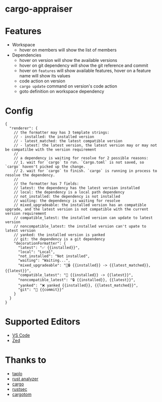 # cargo-appraiser

# Features

- Workspace
  - hover on members will show the list of members
- Dependencies
  - hover on version will show the available versions
  - hover on git dependency will show the git reference and commit
  - hover on `features` will show available features, hover on a feature name
    will show its values
  - code action on version
  - `cargo update` command on version's code action
  - goto definition on workspace dependency

# Config

```jsonc
{
  "renderer": {
    // the formatter may has 3 template strings:
    // - installed: the installed version
    // - latest_matched: the latest compatible version
    // - latest: the latest version, the latest version may or may not be compatilbe with the version requirement
    //
    // a dependency is waiting for resolve for 2 possible reasons:
    // 1. wait for `cargo` to run. `Cargo.toml` is not saved, so `cargo` haven't picked up the change.
    // 2. wait for `cargo` to finish. `cargo` is running in process to resolve the dependency.
    //
    // the formatter has 7 fields:
    // latest: the dependency has the latest version installed
    // local: the dependency is a local path dependency
    // not_installed: the dependency is not installed
    // waiting: the dependency is waiting for resolve
    // mixed_upgradeable: the installed version has an compatible upgrade, and the latest version is not compatible with the current version requirement
    // compatible_latest: the installed version can update to latest version
    // noncompatible_latest: the installed version can't upate to latest version
    // yanked: the installed version is yanked
    // git: the dependency is a git dependency
    "decorationFormatter": {
      "latest": "✅ {{installed}}",
      "local": "Local",
      "not_installed": "Not installed",
      "waiting": "Waiting...",
      "mixed_upgradeable": "🚀🔒 {{installed}} -> {{latest_matched}},  {{latest}}",
      "compatible_latest": "🚀 {{installed}} -> {{latest}}",
      "noncompatible_latest": "🔒 {{installed}}, {{latest}}",
      "yanked": "❌ yanked {{installed}}, {{latest_matched}}",
      "git": "🐙 {{commit}}"
    }
  }
}
```

# Supported Editors

- [VS Code](https://marketplace.visualstudio.com/items?itemName=washan.cargo-appraiser)
- [Zed](https://github.com/washanhanzi/zed-cargo-appraiser)

# Thanks to

- [taplo](https://github.com/tamasfe/taplo)
- [rust analyzer](https://github.com/rust-lang/rust-analyzer)
- [cargo](https://github.com/rust-lang/cargo)
- [rustsec](https://github.com/rustsec/rustsec)
- [cargotom](https://github.com/frederik-uni/cargotom)
